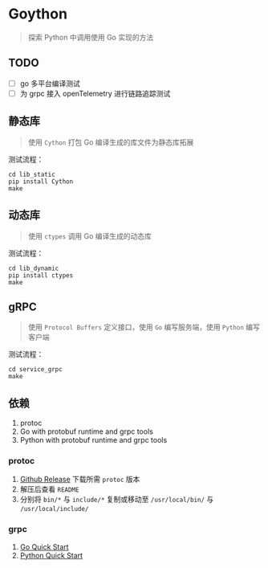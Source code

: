 # Goython

> 探索 Python 中调用使用 Go 实现的方法

## TODO

- [ ] go 多平台编译测试
- [ ] 为 grpc 接入 openTelemetry 进行链路追踪测试

## 静态库

> 使用 `Cython` 打包 Go 编译生成的库文件为静态库拓展

测试流程：

```shell
cd lib_static
pip install Cython
make
```

## 动态库

> 使用 `ctypes` 调用 Go 编译生成的动态库

测试流程：

```shell
cd lib_dynamic
pip install ctypes
make
```

## gRPC

> 使用 `Protocol Buffers` 定义接口，使用 `Go` 编写服务端，使用 `Python` 编写客户端

测试流程：

```shell
cd service_grpc
make
```

## 依赖

1. protoc
2. Go with protobuf runtime and grpc tools
3. Python with protobuf runtime and grpc tools

### protoc

1. [Github Release](https://github.com/protocolbuffers/protobuf/releases) 下载所需 `protoc` 版本
2. 解压后查看 `README`
3. 分别将 `bin/*` 与 `include/*` 复制或移动至 `/usr/local/bin/` 与 `/usr/local/include/`

### grpc

1. [Go Quick Start](https://grpc.io/docs/languages/go/quickstart/)
2. [Python Quick Start](https://grpc.io/docs/languages/python/quickstart/)

